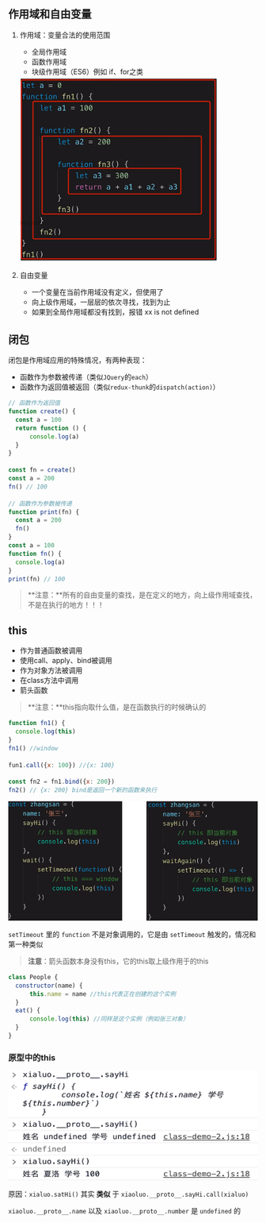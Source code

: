 ## 作用域和自由变量

1. 作用域：变量合法的使用范围

   - 全局作用域
   - 函数作用域
   - 块级作用域（ES6）例如 if、for之类

   <img src="res/image-20200216022106044.png" alt="image-20200216022106044" style="zoom:80%;" />

2. 自由变量
   - 一个变量在当前作用域没有定义，但使用了
   - 向上级作用域，一层层的依次寻找，找到为止
   - 如果到全局作用域都没有找到，报错 xx is not defined

## 闭包

闭包是作用域应用的特殊情况，有两种表现：

- 函数作为参数被传递（类似`JQuery`的`each`）
- 函数作为返回值被返回（类似`redux-thunk`的`dispatch(action)`）

```js
// 函数作为返回值
function create() {
  const a = 100
  return function () {
      console.log(a)
  }
}

const fn = create()
const a = 200
fn() // 100

// 函数作为参数被传递
function print(fn) {
  const a = 200
  fn()
}
const a = 100
function fn() {
  console.log(a)
}
print(fn) // 100
```

> **注意：**所有的自由变量的查找，是在定义的地方，向上级作用域查找，不是在执行的地方！！！

## this

- 作为普通函数被调用
- 使用call、apply、bind被调用
- 作为对象方法被调用
- 在class方法中调用
- 箭头函数

> **注意：**this指向取什么值，是在函数执行的时候确认的

```js
function fn1() {
  console.log(this)
}
fn1() //window

fun1.call({x: 100}) //{x: 100}

const fn2 = fn1.bind({x: 200})
fn2() // {x: 200} bind是返回一个新的函数来执行
```

![image-20200216024824876](res/image-20200216024824876.png)

`setTimeout` 里的 `function` 不是对象调用的，它是由 `setTimeout` 触发的，情况和第一种类似

> **注意**：箭头函数本身没有this，它的this取上级作用于的this

```js
class People {
  constructor(name) {
      this.name = name //this代表正在创建的这个实例
  }
  eat() {
      console.log(this) //同样是这个实例（例如张三对象）
  }
}
```

### 原型中的this

![image-20200216060216630](res/image-20200216060216630.png)

原因：`xialuo.satHi()` 其实 **类似** 于 `xiaoluo.__proto__.sayHi.call(xialuo)`

`xiaoluo.__proto__.name` 以及 `xiaoluo.__proto__.number` 是 `undefined` 的